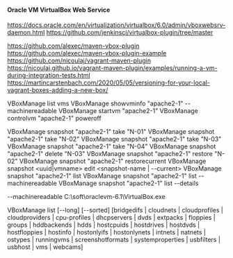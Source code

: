 #### Oracle VM VirtualBox Web Service
https://docs.oracle.com/en/virtualization/virtualbox/6.0/admin/vboxwebsrv-daemon.html
https://github.com/jenkinsci/virtualbox-plugin/tree/master

https://github.com/alexec/maven-vbox-plugin
https://github.com/alexec/maven-vbox-plugin-example
https://github.com/nicoulaj/vagrant-maven-plugin
https://nicoulaj.github.io/vagrant-maven-plugin/examples/running-a-vm-during-integration-tests.html
https://martincarstenbach.com/2020/05/05/versioning-for-your-local-vagrant-boxes-adding-a-new-box/

VBoxManage list vms
VBoxManage showvminfo "apache2-1" --machinereadable
VBoxManage startvm "apache2-1"
VBoxManage controlvm "apache2-1" poweroff

VBoxManage snapshot "apache2-1" take "N-01"
VBoxManage snapshot "apache2-1" take "N-02"
VBoxManage snapshot "apache2-1" take "N-03"
VBoxManage snapshot "apache2-1" take "N-04"
VBoxManage snapshot "apache2-1" delete "N-03"
VBoxManage snapshot "apache2-1" restore "N-02"
VBoxManage snapshot "apache2-1" restorecurrent
VBoxManage snapshot <uuid|vmname> edit <snapshot-name | --current>
VBoxManage snapshot "apache2-1" list
VBoxManage snapshot "apache2-1" list --machinereadable
VBoxManage snapshot "apache2-1" list --details

--machinereadable
C:\soft\oraclevm-6.1\VirtualBox.exe

VBoxManage list 
[--long] 
[--sorted] 
[bridgedifs | cloudnets | 
cloudprofiles | cloudproviders | 
cpu-profiles | dhcpservers | dvds | extpacks | floppies | groups | hddbackends | hdds | hostcpuids | hostdrives | hostdvds | hostfloppies | hostinfo | hostonlyifs |
hostonlynets | intnets | natnets | ostypes | runningvms | screenshotformats | systemproperties | usbfilters | usbhost | 
vms | webcams]